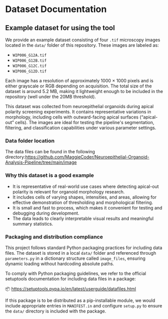 # Dataset Documentation

## Example dataset for using the tool

We provide an example dataset consisting of four `.tif` microscopy images located in the `data/` folder of this repository. These images are labeled as:

- `WIP006_G12A.tif`
- `WIP006_G12B.tif`
- `WIP006_G12C.tif`
- `WIP006_G12D.tif`

Each image has a resolution of approximately 1000 × 1000 pixels and is either grayscale or RGB depending on acquisition. The total size of the dataset is around 5.2 MB, making it lightweight enough to be included in the repository (well under the 20MB threshold).

This dataset was collected from neuroepithelial organoids during apical polarity screening experiments. It contains representative variations in morphology, including cells with outward-facing apical surfaces (“apical-out” cells). The images are ideal for testing the pipeline's segmentation, filtering, and classification capabilities under various parameter settings.

### Data folder location

The data files can be found in the following directory:https://github.com/MaggieCoder/Neuroepithelial-Organoid-Analysis-Pipeline/tree/main/image


### Why this dataset is a good example

- It is representative of real-world use cases where detecting apical-out polarity is relevant for organoid morphology research.
- It includes cells of varying shapes, intensities, and areas, allowing for effective demonstration of thresholding and morphological filtering.
- It is small and fast to process, which makes it convenient for testing and debugging during development.
- The data leads to clearly interpretable visual results and meaningful summary statistics.

### Packaging and distribution compliance

This project follows standard Python packaging practices for including data files. The dataset is stored in a local `data/` folder and referenced through `parameters.py` in a dictionary structure called `image_files`, ensuring dynamic loading without hardcoding absolute paths.

To comply with Python packaging guidelines, we refer to the official setuptools documentation for including data files in a package:

📦 https://setuptools.pypa.io/en/latest/userguide/datafiles.html

If this package is to be distributed as a pip-installable module, we would include appropriate entries in `MANIFEST.in` and configure `setup.py` to ensure the `data/` directory is included with the package.
